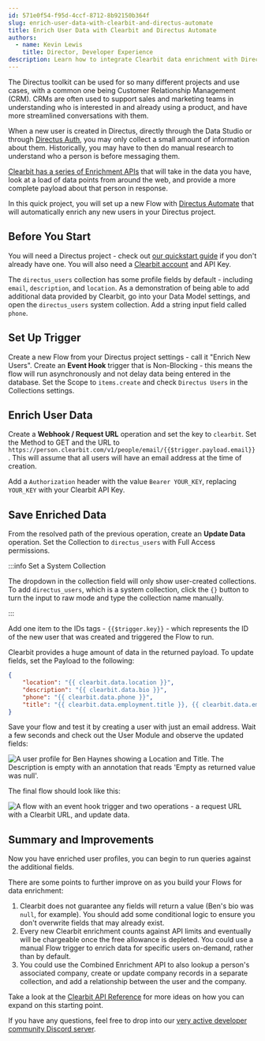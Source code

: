 ```yaml
---
id: 571e0f54-f95d-4ccf-8712-8b92150b364f
slug: enrich-user-data-with-clearbit-and-directus-automate
title: Enrich User Data with Clearbit and Directus Automate
authors:
  - name: Kevin Lewis
    title: Director, Developer Experience
description: Learn how to integrate Clearbit data enrichment with Directus Automate.
---
```

The Directus toolkit can be used for so many different projects and use cases, with a common one being Customer Relationship Management (CRM). CRMs are often used to support sales and marketing teams in understanding who is interested in and already using a product, and have more streamlined conversations with them.

When a new user is created in Directus, directly through the Data Studio or through [Directus Auth](https://directus.io/toolkit/auth), you may only collect a small amount of information about them. Historically, you may have to then do manual research to understand who a person is before messaging them.

[Clearbit has a series of Enrichment APIs](https://clearbit.com/platform/enrichment) that will take in the data you have, look at a load of data points from around the web, and provide a more complete payload about that person in response.

In this quick project, you will set up a new Flow with [Directus Automate](https://directus.io/toolkit/automate) that will automatically enrich any new users in your Directus project.

## Before You Start

You will need a Directus project - check out [our quickstart guide](/getting-started/quickstart) if you don't already have one. You will also need a [Clearbit account](https://dashboard.clearbit.com/signup) and API Key.

The `directus_users` collection has some profile fields by default - including `email`, `description`, and `location`. As a demonstration of being able to add additional data provided by Clearbit, go into your Data Model settings, and open the `directus_users` system collection. Add a string input field called `phone`.

## Set Up Trigger

Create a new Flow from your Directus project settings - call it "Enrich New Users". Create an **Event Hook** trigger that is Non-Blocking - this means the flow will run asynchronously and not delay data being entered in the database. Set the Scope to `items.create` and check `Directus Users` in the Collections settings.

## Enrich User Data

Create a **Webhook / Request URL** operation and set the key to `clearbit`. Set the Method to GET and the URL to `https://person.clearbit.com/v1/people/email/{{$trigger.payload.email}}`. This will assume that all users will have an email address at the time of creation.

Add a `Authorization` header with the value `Bearer YOUR_KEY`, replacing `YOUR_KEY` with your Clearbit API Key.

## Save Enriched Data

From the resolved path of the previous operation, create an **Update Data** operation. Set the Collection to `directus_users` with Full Access permissions.

:::info Set a System Collection

The dropdown in the collection field will only show user-created collections. To add `directus_users`, which is a system collection, click the `{}` button to turn the input to raw mode and type the collection name manually.

:::

Add one item to the IDs tags - `{{$trigger.key}}` - which represents the ID of the new user that was created and triggered the Flow to run.

Clearbit provides a huge amount of data in the returned payload. To update fields, set the Payload to the following:

```json
{
    "location": "{{ clearbit.data.location }}",
    "description": "{{ clearbit.data.bio }}",
    "phone": "{{ clearbit.data.phone }}",
    "title": "{{ clearbit.data.employment.title }}, {{ clearbit.data.employment.name }}"
}
```

Save your flow and test it by creating a user with just an email address. Wait a few seconds and check out the User Module and observe the updated fields:

![A user profile for Ben Haynes showing a Location and Title. The Description is empty with an annotation that reads 'Empty as returned value was null'.](/img/3bcdf77e-b0c0-432d-b687-638b273ff403.webp)

The final flow should look like this:

![A flow with an event hook trigger and two operations - a request URL with a Clearbit URL, and update data. ](/img/9c4ba132-e9b2-4f72-a034-f5e963bd2461.webp)

## Summary and Improvements

Now you have enriched user profiles, you can begin to run queries against the additional fields.

There are some points to further improve on as you build your Flows for data enrichment:

1. Clearbit does not guarantee any fields will return a value (Ben's bio was `null`, for example). You should add some conditional logic to ensure you don't overwrite fields that may already exist.
2. Every new Clearbit enrichment counts against API limits and eventually will be chargeable once the free allowance is depleted. You could use a manual Flow trigger to enrich data for specific users on-demand, rather than by default.
3. You could use the Combined Enrichment API to also lookup a person's associated company, create or update company records in a separate collection, and add a relationship between the user and the company.

Take a look at the [Clearbit API Reference](https://dashboard.clearbit.com/docs) for more ideas on how you can expand on this starting point.

If you have any questions, feel free to drop into our [very active developer community Discord server](https://directus.chat).
